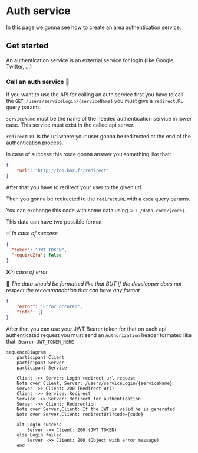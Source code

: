 # Auth service

In this page we gonna see how to create an area authentication service.

## Get started

An authentication service is an external service for login (like Google, Twitter, ...)

### Call an auth service 📲

If you want to use the API for calling an auth service first you have to call the `GET /users/serviceLogin/{serviceName}` you must give a `redirectURL` query params.

`serviceName` must be the name of the needed authentication service in lower case. This service must exist in the called api server.

`redirectURL` is the url where your user gonna be redirected at the end of the authentication process.

In case of success this route gonna answer you something like that:

```json
{
    "url": "http://foo.bar.fr/redirect"
}
```

After that you have to redirect your user to the given url.

Then you gonna be redirected to the `redirectURL` with a `code` query params.

You can exchange this code with some data using `GET /data-code/{code}`.

This data can have two possible format

✅ *In case of success*
```json
{
  "token": "JWT TOKEN",
  "require2fa": false
}
```
❌*In case of error*

🔺 *The data should be formatted like that BUT if the developper does not respect the recommandation that can have any format*
```json
{
    "error": "Error occured",
    "info": {}
}
```

After that you can use your JWT Bearer token for that on each api authenticated request you must send an `Authorization` header formated like that: `Bearer JWT_TOKEN_HERE`

```mermaid
sequenceDiagram
    participant Client
    participant Server
    participant Service

    Client ->> Server: Login redirect url request
    Note over Client, Server: /users/serviceLogin/{serviceName}
    Server ->> Client: 200 (Redirect url)
    Client ->> Service: Redirect
    Service ->> Server: Redirect for authentication
    Server ->> Client: Redirection
    Note over Server,Client: If the JWT is valid he is generated
    Note over Server,Client: redirectUrl?code={code}

    alt Login success
        Server ->> Client: 200 (JWT TOKEN)
    else Login failed
        Server ->> Client: 200 (Object with error message)
    end

```

